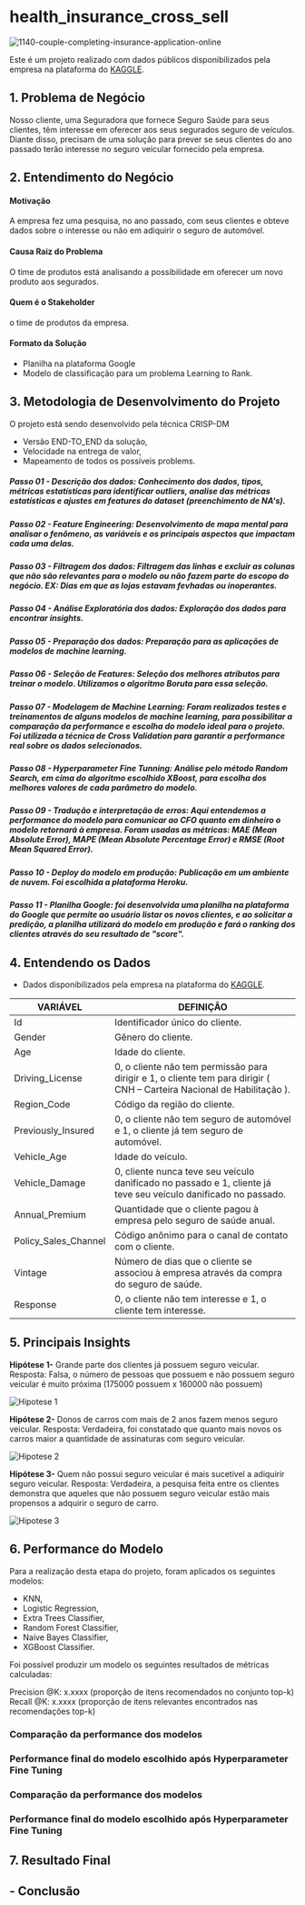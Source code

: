 # health_insurance_cross_sell
![1140-couple-completing-insurance-application-online](https://user-images.githubusercontent.com/98356094/157327525-535220d8-4d37-4ba2-88f6-604e6ada1736.jpeg)


Este é um projeto realizado com dados públicos disponibilizados pela empresa na plataforma do [KAGGLE](https://www.kaggle.com/anmolkumar/health-insurance-cross-sell-prediction).


## 1. Problema de Negócio
Nosso cliente, uma Seguradora que fornece Seguro Saúde para seus clientes, têm interesse em oferecer aos seus segurados seguro de veículos. Diante disso, precisam de uma solução para prever se seus clientes do ano passado terão interesse no seguro veicular fornecido pela empresa.

## 2. Entendimento do Negócio
#### Motivação
A empresa fez uma pesquisa, no ano passado, com seus clientes e obteve dados sobre o interesse ou não em adiquirir o seguro de automóvel.

#### Causa Raiz do Problema
O time de produtos está analisando a possibilidade em oferecer um novo produto aos segurados.

#### Quem é o Stakeholder
o time de produtos da empresa.


#### Formato da Solução
* Planilha na plataforma Google
* Modelo de classificação para um problema Learning to Rank.
 
 
## 3. Metodologia de Desenvolvimento do Projeto
 O projeto está sendo desenvolvido pela técnica CRISP-DM
 * Versão END-TO_END da solução,
 * Velocidade na entrega de valor,
 * Mapeamento de todos os possíveis problems.


##### Passo 01 - Descrição dos dados: Conhecimento dos dados, tipos, métricas estatísticas para identificar outliers, analise das métricas estatísticas e ajustes em features do dataset (preenchimento de NA's).


##### Passo 02 - Feature Engineering: Desenvolvimento de mapa mental para analisar o fenômeno, as variáveis e os principais aspectos que impactam cada uma delas. 


##### Passo 03 - Filtragem dos dados: Filtragem das linhas e excluir as colunas que não são relevantes para o modelo ou não fazem parte do escopo do negócio. EX: Dias em que as lojas estavam fevhadas ou inoperantes.


##### Passo 04 - Análise Exploratória dos dados: Exploração dos dados para encontrar insights.


##### Passo 05 - Preparação dos dados: Preparação para as aplicações de modelos de machine learning.


##### Passo 06 - Seleção de Features: Seleção dos melhores atributos para treinar o modelo. Utilizamos o algoritmo Boruta para essa seleção.


##### Passo 07 - Modelagem de Machine Learning: Foram realizados testes e treinamentos de alguns modelos de machine learning, para possibilitar a comparação da performance e escolha do modelo ideal para o projeto. Foi utilizada a técnica de Cross Validation para garantir a performance real sobre os dados selecionados.


##### Passo 08 - Hyperparameter Fine Tunning: Análise pelo método Random Search, em cima do algoritmo escolhido XBoost, para escolha dos melhores valores de cada parâmetro do modelo.


##### Passo 09 - Tradução e interpretação de erros: Aqui entendemos a performance do modelo para comunicar ao CFO quanto em dinheiro o modelo retornará à empresa. Foram usadas as métricas: MAE (Mean Absolute Error), MAPE (Mean Absolute Percentage Error) e RMSE (Root Mean Squared Error).


##### Passo 10 - Deploy do modelo em produção: Publicação em um ambiente de nuvem. Foi escolhida a plataforma Heroku.


##### Passo 11 - Planilha Google: foi desenvolvida uma planilha na plataforma do Google que permite ao usuário listar os novos clientes, e ao solicitar a predição, a planilha utilizará do modelo em produção e fará o ranking dos clientes através do seu resultado de "score".


## 4. Entendendo os Dados
* Dados disponibilizados pela empresa na plataforma do [KAGGLE](https://www.kaggle.com/anmolkumar/health-insurance-cross-sell-prediction).

| VARIÁVEL  |  DEFINIÇÃO  |
| ------------------- | ------------------- |
|  Id	 |  Identificador único do cliente.|
|  Gender |  Gênero do cliente.|
|Age	| Idade do cliente.|
|Driving_License	| 0, o cliente não tem permissão para dirigir e 1, o cliente tem para dirigir ( CNH – Carteira Nacional de Habilitação ).|
|Region_Code | Código da região do cliente.|
|Previously_Insured | 0, o cliente não tem seguro de automóvel e 1, o cliente já tem seguro de automóvel.|
|Vehicle_Age | Idade do veículo.|
|Vehicle_Damage | 0, cliente nunca teve seu veículo danificado no passado e 1, cliente já teve seu veículo danificado no passado.|
|Annual_Premium | Quantidade que o cliente pagou à empresa pelo seguro de saúde anual.|
|Policy_Sales_Channel | Código anônimo para o canal de contato com o cliente.|
|Vintage | Número de dias que o cliente se associou à empresa através da compra do seguro de saúde.|
|Response | 0, o cliente não tem interesse e 1, o cliente tem interesse.|


## 5. Principais Insights

**Hipótese 1-** Grande parte dos clientes já possuem seguro veicular. Resposta: Falsa, o número de pessoas que possuem e não possuem seguro veicular é muito próxima (175000 possuem x 160000 não possuem)

![Hipotese 1](https://user-images.githubusercontent.com/98356094/172991420-dc8172eb-0562-481f-b5e1-3abbe4b95c72.png)


**Hipótese 2-** Donos de carros com mais de 2 anos fazem menos seguro veicular. Resposta: Verdadeira, foi constatado que quanto mais novos os carros maior a quantidade de assinaturas com seguro veicular.

![Hipotese 2](https://user-images.githubusercontent.com/98356094/172991461-08df47b4-8c6c-4c9c-a08f-ac677c0fa3fd.png)


**Hipótese 3-** Quem não possui seguro veicular é mais sucetível a adiquirir seguro veicular. Resposta: Verdadeira, a pesquisa feita entre os clientes demonstra que aqueles que não possuem seguro veicular estão mais propensos a adquirir o seguro de carro.

![Hipotese 3](https://user-images.githubusercontent.com/98356094/172991481-07f2af87-55be-4387-82b1-e244ae2b7436.png)


## 6. Performance do Modelo

Para a realização desta etapa do projeto, foram aplicados os seguintes modelos:

* KNN,
* Logistic Regression,
* Extra Trees Classifier,
* Random Forest Classifier,
* Naive Bayes Classifier,
* XGBoost Classifier.

Foi possível produzir um modelo os seguintes resultados de métricas calculadas:

Precision @K: x.xxxx (proporção de itens recomendados no conjunto top-k)
Recall @K: x.xxxx (proporção de itens relevantes encontrados nas recomendações top-k)


### Comparação da performance dos modelos


### Performance final do modelo escolhido após Hyperparameter Fine Tuning


### Comparação da performance dos modelos


### Performance final do modelo escolhido após Hyperparameter Fine Tuning


## 7. Resultado Final


## - Conclusão

